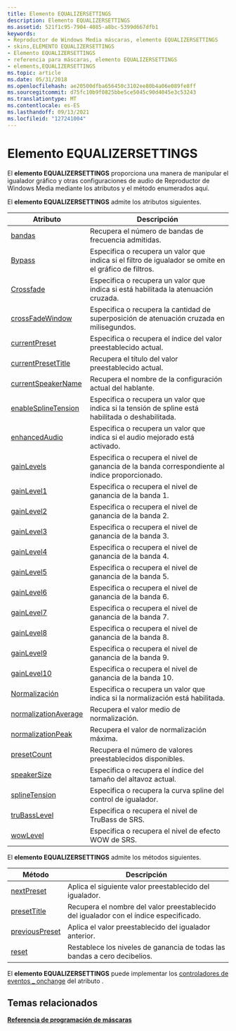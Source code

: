 ```yaml
---
title: Elemento EQUALIZERSETTINGS
description: Elemento EQUALIZERSETTINGS
ms.assetid: 521f1c95-7904-4085-a8bc-5399d667dfb1
keywords:
- Reproductor de Windows Media máscaras, elemento EQUALIZERSETTINGS
- skins,ELEMENTO EQUALIZERSETTINGS
- Elemento EQUALIZERSETTINGS
- referencia para máscaras, elemento EQUALIZERSETTINGS
- elements,EQUALIZERSETTINGS
ms.topic: article
ms.date: 05/31/2018
ms.openlocfilehash: ae20500dfba656450c3102ee80b4a06e089fe8ff
ms.sourcegitcommit: d75fc10b9f0825bbe5ce5045c90d4045e3c53243
ms.translationtype: MT
ms.contentlocale: es-ES
ms.lasthandoff: 09/13/2021
ms.locfileid: "127241004"
---
```

# <a name="equalizersettings-element"></a>Elemento EQUALIZERSETTINGS

El **elemento EQUALIZERSETTINGS** proporciona una manera de manipular el igualador gráfico y otras configuraciones de audio de Reproductor de Windows Media mediante los atributos y el método enumerados aquí.

El **elemento EQUALIZERSETTINGS** admite los atributos siguientes.



| Atributo                                                          | Descripción                                                                                             |
|--------------------------------------------------------------------|---------------------------------------------------------------------------------------------------------|
| [bandas](equalizersettings-bands.md)                               | Recupera el número de bandas de frecuencia admitidas.                                                      |
| [Bypass](equalizersettings-bypass.md)                             | Especifica o recupera un valor que indica si el filtro de igualador se omite en el gráfico de filtros. |
| [Crossfade](equalizersettings-crossfade.md)                       | Especifica o recupera un valor que indica si está habilitada la atenuación cruzada.                                |
| [crossFadeWindow](equalizersettings-crossfadewindow.md)           | Especifica o recupera la cantidad de superposición de atenuación cruzada en milisegundos.                                |
| [currentPreset](equalizersettings-currentpreset.md)               | Especifica o recupera el índice del valor preestablecido actual.                                                 |
| [currentPresetTitle](equalizersettings-currentpresettitle.md)     | Recupera el título del valor preestablecido actual.                                                              |
| [currentSpeakerName](equalizersettings-currentspeakername.md)     | Recupera el nombre de la configuración actual del hablante.                                                      |
| [enableSplineTension](equalizersettings-enablesplinetension.md)   | Especifica o recupera un valor que indica si la tensión de spline está habilitada o deshabilitada.                |
| [enhancedAudio](equalizersettings-enhancedaudio.md)               | Especifica o recupera un valor que indica si el audio mejorado está activado.                          |
| [gainLevels](equalizersettings-gainlevels.md)                     | Especifica o recupera el nivel de ganancia de la banda correspondiente al índice proporcionado.                  |
| [gainLevel1](equalizersettings-gainlevel1.md)                     | Especifica o recupera el nivel de ganancia de la banda 1.                                                        |
| [gainLevel2](equalizersettings-gainlevel2.md)                     | Especifica o recupera el nivel de ganancia de la banda 2.                                                        |
| [gainLevel3](equalizersettings-gainlevel3.md)                     | Especifica o recupera el nivel de ganancia de la banda 3.                                                        |
| [gainLevel4](equalizersettings-gainlevel4.md)                     | Especifica o recupera el nivel de ganancia de la banda 4.                                                        |
| [gainLevel5](equalizersettings-gainlevel5.md)                     | Especifica o recupera el nivel de ganancia de la banda 5.                                                        |
| [gainLevel6](equalizersettings-gainlevel6.md)                     | Especifica o recupera el nivel de ganancia de la banda 6.                                                        |
| [gainLevel7](equalizersettings-gainlevel7.md)                     | Especifica o recupera el nivel de ganancia de la banda 7.                                                        |
| [gainLevel8](equalizersettings-gainlevel8.md)                     | Especifica o recupera el nivel de ganancia de la banda 8.                                                        |
| [gainLevel9](equalizersettings-gainlevel9.md)                     | Especifica o recupera el nivel de ganancia de la banda 9.                                                        |
| [gainLevel10](equalizersettings-gainlevel10.md)                   | Especifica o recupera el nivel de ganancia de la banda 10.                                                       |
| [Normalización](equalizersettings-normalization.md)               | Especifica o recupera un valor que indica si la normalización está habilitada.                             |
| [normalizationAverage](equalizersettings-normalizationaverage.md) | Recupera el valor medio de normalización.                                                              |
| [normalizationPeak](equalizersettings-normalizationpeak.md)       | Recupera el valor de normalización máxima.                                                                 |
| [presetCount](equalizersettings-presetcount.md)                   | Recupera el número de valores preestablecidos disponibles.                                                              |
| [speakerSize](equalizersettings-speakersize.md)                   | Especifica o recupera el índice del tamaño del altavoz actual.                                           |
| [splineTension](equalizersettings-splinetension.md)               | Especifica o recupera la curva spline del control de igualador.                                    |
| [truBassLevel](equalizersettings-trubasslevel.md)                 | Especifica o recupera el nivel de TruBass de SRS.                                                           |
| [wowLevel](equalizersettings-wowlevel.md)                         | Especifica o recupera el nivel de efecto WOW de SRS.                                                        |



 

El **elemento EQUALIZERSETTINGS** admite los métodos siguientes.



| Método                                                 | Descripción                                                          |
|--------------------------------------------------------|----------------------------------------------------------------------|
| [nextPreset](equalizersettings-nextpreset.md)         | Aplica el siguiente valor preestablecido del igualador.                                   |
| [presetTitle](equalizersettings-presettitle.md)       | Recupera el nombre del valor preestablecido del igualador con el índice especificado. |
| [previousPreset](equalizersettings-previouspreset.md) | Aplica el valor preestablecido del igualador anterior.                               |
| [reset](equalizersettings-reset.md)                   | Restablece los niveles de ganancia de todas las bandas a cero decibelios.                |



 

El **elemento EQUALIZERSETTINGS** puede implementar los [controladores de eventos \_ onchange](attribute-onchange.md) del atributo .

## <a name="related-topics"></a>Temas relacionados

<dl> <dt>

[**Referencia de programación de máscaras**](skin-programming-reference.md)
</dt> </dl>

 

 




